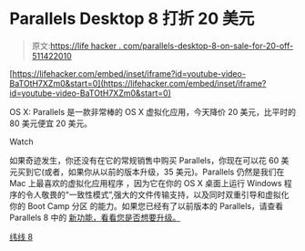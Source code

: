 # Parallels Desktop 8 打折 20 美元

> 原文:[https://life hacker . com/parallels-desktop-8-on-sale-for-20-off-511422010](https://lifehacker.com/parallels-desktop-8-on-sale-for-20-off-511422010)

 [https://lifehacker.com/embed/inset/iframe?id=youtube-video-BaTOtH7XZm0&start=0](https://lifehacker.com/embed/inset/iframe?id=youtube-video-BaTOtH7XZm0&start=0) 

OS X: Parallels 是一款非常棒的 OS X 虚拟化应用，今天降价 20 美元，比平时的 80 美元便宜 20 美元。

Watch

如果奇迹发生，你还没有在它的常规销售中购买 Parallels，你现在可以花 60 美元买到它(或者，如果你从以前的版本升级，35 美元)。Parallels 仍然是我们在 Mac 上最喜欢的虚拟化应用程序 ，因为它在你的 OS X 桌面上运行 Windows 程序的令人敬畏的“一致性模式”,强大的文件传输支持，以及同时双重引导和虚拟化你的 Boot Camp 分区 的能力。如果您已经有了以前版本的 Parallels，请查看 Parallels 8 中的 [新功能，看看您是否想要升级。](http://lifehacker.com/parallels-desktop-8-brings-dictation-retina-graphics-30775949)

[纬线 8](http://www.parallels.com/)